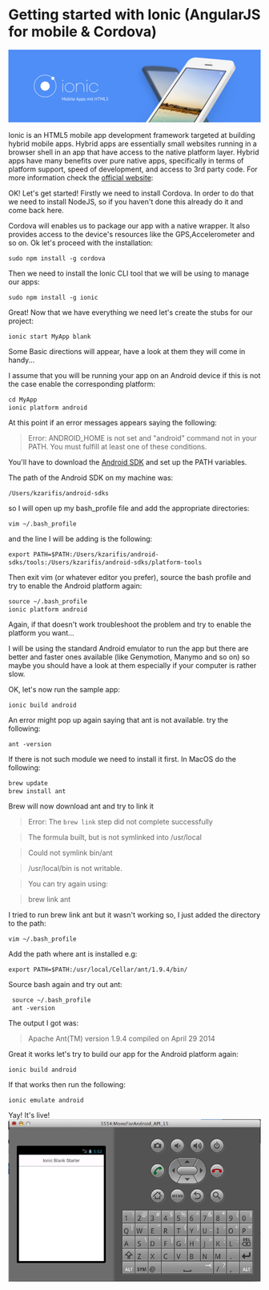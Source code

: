 # Getting started with Ionic (AngularJS for mobile & Cordova)


![Ionic](ionic.jpg)

Ionic is an HTML5 mobile app development framework targeted at building hybrid mobile apps. Hybrid apps are essentially small websites running in a browser shell in an app that have access to the native platform layer. Hybrid apps have many benefits over pure native apps, specifically in terms of platform support, speed of development, and access to 3rd party code. For more information check the [official website](http://ionicframework.com):

OK! Let's get started! Firstly we need to install Cordova. In order to do that we need to install NodeJS, so if you haven't done this already do it and come back here. 


Cordova will enables us to package our app with a native wrapper. It also provides access to the device's resources like the GPS,Accelerometer and so on. Ok let's proceed with the installation:

	sudo npm install -g cordova


Then we need to install the Ionic CLI tool that we will be using to manage our apps:

	sudo npm install -g ionic
	
Great! Now that we have everything we need let's create the stubs for our project:

	ionic start MyApp blank


Some Basic directions will appear, have a look at them they will come in handy...

I assume that you will be running your app on an Android device if this is not the case enable the corresponding platform:

	cd MyApp
	ionic platform android
	
At this point if an error messages appears saying the following:

>Error: ANDROID_HOME is not set and "android" command not in your PATH. You must fulfill at least one of these conditions.

You'll have to download the [Android SDK](https://developer.android.com/sdk/index.html?hl=i) and set up the PATH variables.

The path of the Android SDK on my machine was:

	/Users/kzarifis/android-sdks
	
so I will open up my bash_profile file and add the appropriate directories:

	vim ~/.bash_profile
	
and the line I will be adding is the following:

	export PATH=$PATH:/Users/kzarifis/android-sdks/tools:/Users/kzarifis/android-sdks/platform-tools 
	
Then exit vim (or whatever editor you prefer), source the bash profile and try to enable the Android platform again:
	
	source ~/.bash_profile
	ionic platform android

Again, if that doesn't work troubleshoot the problem and try to enable the platform you want...

I will be using the standard Android emulator to run the app but there are better and faster ones available (like Genymotion, Manymo and so on) so maybe you should have a look at them especially if your computer is rather slow. 

OK, let's now run the sample app:

	ionic build android

An error might pop up again saying that ant is not available. try the following:
	
	ant -version

If there is not such module we need to install it first. In MacOS do the following:

	brew update
	brew install ant
	
Brew will now download ant and try to link it

>Error: The `brew link` step did not complete successfully

>The formula built, but is not symlinked into /usr/local

>Could not symlink bin/ant

>/usr/local/bin is not writable.

>You can try again using:

>  brew link ant


I tried to run brew link ant but it wasn't working so, I just added the directory to the path:

	vim ~/.bash_profile
	
Add the path where ant is installed e.g:
	
	export PATH=$PATH:/usr/local/Cellar/ant/1.9.4/bin/
	
Source bash again and try out ant:

	 source ~/.bash_profile
	 ant -version
	 
The output I got was:

>Apache Ant(TM) version 1.9.4 compiled on April 29 2014
	 
Great it works let's try to build our app for the Android platform again:

	ionic build android


If that works then run the following:

	ionic emulate android
	
	
Yay! It's live!
![BasicApp](running.png)
